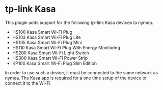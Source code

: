 # tp-link Kasa
    
This plugin adds support for the following tp-link Kasa devices to nymea. 

* HS100 Kasa Smart Wi-Fi Plug
* HS103 Kasa Smart Wi-Fi Plug Lite
* HS105 Kasa Smart Wi-Fi Plug Mini
* HS110 Kasa Smart Wi-Fi Plug With Energy Monitoring
* HS200 Kasa Smart Wi-Fi Light Switch
* HS300 Kasa Smart Wi-Fi Power Strip
* KP100 Kasa Smart Wi-Fi Plug Slim Edition

In order to use such a device, it must be connected to the same network as nymea. The Kasa app is required
for a one time setup of the device to connect it to the Wi-Fi.



